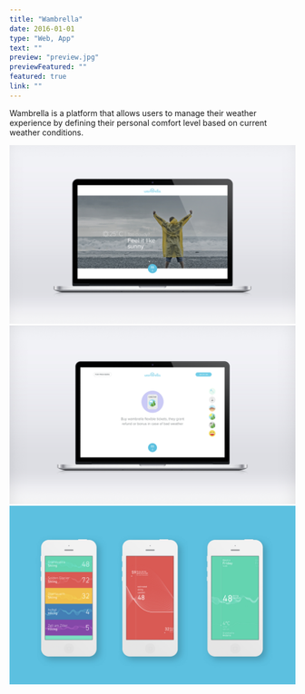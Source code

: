```yaml
---
title: "Wambrella"
date: 2016-01-01
type: "Web, App"
text: ""
preview: "preview.jpg"
previewFeatured: ""
featured: true
link: ""
---
```

<div class="description">

Wambrella is a platform that allows users to manage their weather experience by defining their personal comfort level based on current weather conditions.

</div>

![](1.jpg)
![](2.jpg)
![](3.jpg)

